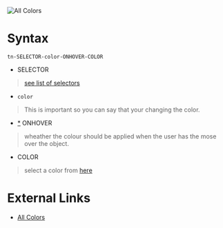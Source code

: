![All Colors](https://github.com/tumblenet/tumblenet-css/raw/master/_wiki/img/colors.PNG)
# Syntax
```
tn-SELECTOR-color-ONHOVER-COLOR
```
* SELECTOR
>
> [see list of selectors](Selectors)

* `color`
>
> This is important so you can say that your changing the color.

* [*] ONHOVER
>
> wheather the colour should be applied when the user has the mose over the object.

* COLOR
>
> select a color from [here](https://tumblenet.github.io/tumblenet-css/colors-test/)

[*]: wiki-key#asterisk

# External Links
* [All Colors](https://tumblenet.github.io/tumblenet-css/colors-test/)
